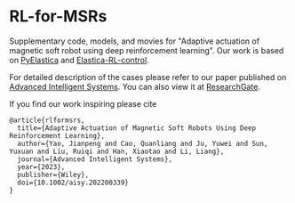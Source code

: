 # RL-for-MSRs
Supplementary code, models, and movies for "Adaptive actuation of magnetic soft robot using deep reinforcement learning". Our work is based on [PyElastica](https://github.com/GazzolaLab/PyElastica) and [Elastica-RL-control](https://github.com/GazzolaLab/Elastica-RL-control).

For detailed description of the cases please refer to our paper published on [Advanced Intelligent Systems](https://doi.org/10.1002/aisy.202200339). You can also view it at [ResearchGate](https://www.researchgate.net/publication/367312844_Adaptive_Actuation_of_Magnetic_Soft_Robots_Using_Deep_Reinforcement_Learning/stats). 

If you find our work inspiring please cite
```
@article{rlformsrs,
  title={Adaptive Actuation of Magnetic Soft Robots Using Deep Reinforcement Learning},
  author={Yao, Jianpeng and Cao, Quanliang and Ju, Yuwei and Sun, Yuxuan and Liu, Ruiqi and Han, Xiaotao and Li, Liang},
  journal={Advanced Intelligent Systems},
  year={2023},
  publisher={Wiley},
  doi={10.1002/aisy.202200339}
}
```
